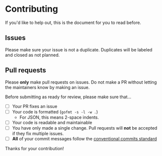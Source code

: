 <!-- SPDX-License-Identifier: Unlicense -->

# Contributing

If you'd like to help out, this is the document for you to read before.

## Issues

Please make sure your issue is not a duplicate. Duplicates will be labeled and
closed as not planned.

## Pull requests

Please **only** make pull requests on issues. Do not make a PR without letting
the maintainers know by making an issue.

Before submitting as ready for review, please make sure that...

- [ ] Your PR fixes an issue
- [ ] Your code is formatted (`gofmt -s -l -w .`)
  - For JSON, this means 2-space indents.
- [ ] Your code is readable and maintainable
- [ ] You have only made a single change. Pull requests will **not** be
      accepted if they fix multiple issues.
- [ ] **All** of your commit messages follow the
  [conventional commits standard](https://conventionalcommits.org)

Thanks for your contribution!
